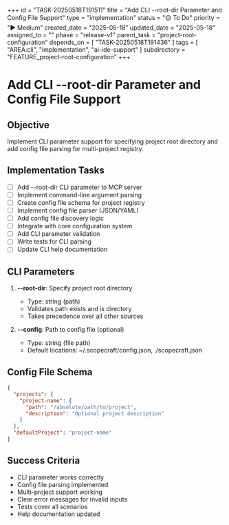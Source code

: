 +++
id = "TASK-20250518T191511"
title = "Add CLI --root-dir Parameter and Config File Support"
type = "implementation"
status = "🟡 To Do"
priority = "▶️ Medium"
created_date = "2025-05-18"
updated_date = "2025-05-18"
assigned_to = ""
phase = "release-v1"
parent_task = "project-root-configuration"
depends_on = [ "TASK-20250518T191436" ]
tags = [ "AREA:cli", "implementation", "ai-ide-support" ]
subdirectory = "FEATURE_project-root-configuration"
+++

# Add CLI --root-dir Parameter and Config File Support

## Objective
Implement CLI parameter support for specifying project root directory and add config file parsing for multi-project registry.

## Implementation Tasks
- [ ] Add --root-dir CLI parameter to MCP server
- [ ] Implement command-line argument parsing
- [ ] Create config file schema for project registry
- [ ] Implement config file parser (JSON/YAML)
- [ ] Add config file discovery logic
- [ ] Integrate with core configuration system
- [ ] Add CLI parameter validation
- [ ] Write tests for CLI parsing
- [ ] Update CLI help documentation

## CLI Parameters
1. **--root-dir**: Specify project root directory
   - Type: string (path)
   - Validates path exists and is directory
   - Takes precedence over all other sources

2. **--config**: Path to config file (optional)
   - Type: string (file path)
   - Default locations: ~/.scopecraft/config.json, ./scopecraft.json

## Config File Schema
```json
{
  "projects": {
    "project-name": {
      "path": "/absolute/path/to/project",
      "description": "Optional project description"
    }
  },
  "defaultProject": "project-name"
}
```

## Success Criteria
- CLI parameter works correctly
- Config file parsing implemented
- Multi-project support working
- Clear error messages for invalid inputs
- Tests cover all scenarios
- Help documentation updated
